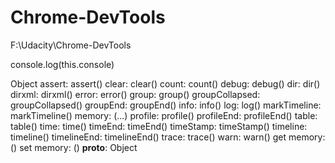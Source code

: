 # Chrome-DevTools


F:\Udacity\Chrome-DevTools

console.log(this.console)




Object
assert: assert()
clear: clear()
count: count()
debug: debug()
dir: dir()
dirxml: dirxml()
error: error()
group: group()
groupCollapsed: groupCollapsed()
groupEnd: groupEnd()
info: info()
log: log()
markTimeline: markTimeline()
memory: (...)
profile: profile()
profileEnd: profileEnd()
table: table()
time: time()
timeEnd: timeEnd()
timeStamp: timeStamp()
timeline: timeline()
timelineEnd: timelineEnd()
trace: trace()
warn: warn()
get memory: ()
set memory: ()
__proto__: Object










